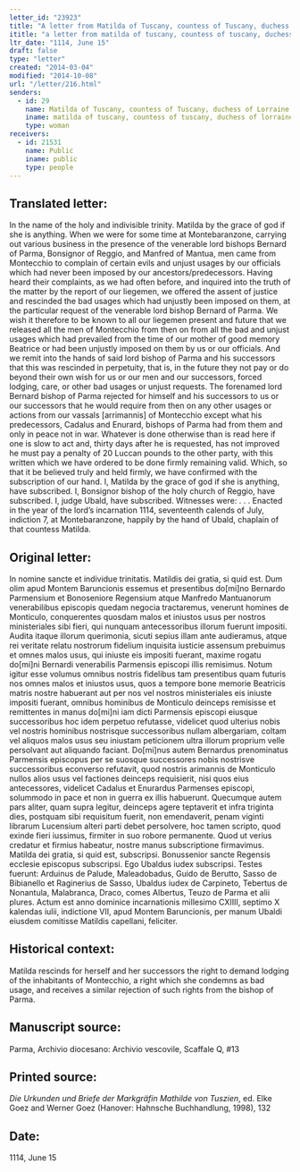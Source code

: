 ```yaml
---
letter_id: "23923"
title: "A letter from Matilda of Tuscany, countess of Tuscany, duchess of Lorraine (1114, June 15)"
ititle: "a letter from matilda of tuscany, countess of tuscany, duchess of lorraine (1114, june 15)"
ltr_date: "1114, June 15"
draft: false
type: "letter"
created: "2014-03-04"
modified: "2014-10-08"
url: "/letter/216.html"
senders:
  - id: 29
    name: Matilda of Tuscany, countess of Tuscany, duchess of Lorraine
    iname: matilda of tuscany, countess of tuscany, duchess of lorraine
    type: woman
receivers:
  - id: 21531
    name: Public
    iname: public
    type: people
---
```

<h2> Translated letter:</h2>In the name of the holy and indivisible trinity.  Matilda by the grace of god if she is anything.
When we were for some time at Montebaranzone, carrying out various business in the presence of the venerable lord bishops Bernard of Parma, Bonsignor of Reggio, and Manfred of Mantua, men came from Montecchio to complain of certain evils and unjust usages by our officials which had never been imposed by our ancestors/predecessors.  Having heard their complaints, as we had often before, and inquired into the truth of the matter by the report of our liegemen, we offered the assent of justice and rescinded the bad usages which had unjustly been imposed on them, at the particular request of the venerable lord bishop Bernard of Parma.  We wish it therefore to be known to all our liegemen present and future that we released all the men of Montecchio from then on from all the bad and unjust usages which had prevailed from the time of our mother of good memory Beatrice or had been unjustly imposed on them by us or our officials.  And we remit into the hands of said lord bishop of Parma and his successors that this was rescinded in perpetuity, that is, in the future they not pay or do beyond their own wish for us or our men and our successors, forced lodging, care, or other bad usages or unjust requests.  The forenamed lord Bernard bishop of Parma rejected for himself and his successors to us or our successors that he would require from then on any other usages or actions from our vassals [arrimannis] of Montecchio except what his predecessors, Cadalus and Enurard, bishops of Parma had from them and only in peace not in war.  Whatever is done otherwise than is read here if one is slow to act and, thirty days after he is requested, has not improved he must pay a penalty of 20 Luccan pounds to the other party, with this written which we have ordered to be done firmly remaining valid.  Which, so that it be believed truly and held firmly, we have confirmed with the subscription of our hand.
I, Matilda by the grace of god if she is anything, have subscribed.
I, Bonsignor bishop of the holy church of Reggio, have subscribed.
I, judge Ubald, have subscribed.
Witnesses were: . . .
Enacted in the year of the lord’s incarnation 1114, seventeenth calends of July, indiction 7, at Montebaranzone, happily by the hand of Ubald, chaplain of that countess Matilda.
<h2 class="mt-4"> Original letter:</h2>In nomine sancte et individue trinitatis.  Matildis dei gratia, si quid est.  Dum olim apud Montem Baruncionis essemus et presentibus do[mi]no Bernardo Parmensium et Bonoseniore Regensium atque Manfredo Mantuanorum venerabilibus episcopis quedam negocia tractaremus, venerunt homines de Monticulo, conquerentes quosdam malos et iniustos usus per nostros ministeriales sibi fieri, qui nunquam antecessoribus illorum fuerunt impositi.  Audita itaque illorum querimonia, sicuti sepius illam ante audieramus, atque rei veritate relatu nostrorum fidelium inquisita iusticie assensum prebuimus et omnes malos usus, qui iniuste eis impositi fuerant, maxime rogatu do[mi]ni Bernardi venerabilis Parmensis episcopi illis remisimus.  Notum igitur esse volumus omnibus nostris fidelibus tam presentibus quam futuris nos omnes malos et iniustos usus, quos a tempore bone memorie Beatricis matris nostre habuerant aut per nos vel nostros ministeriales eis iniuste impositi fuerant, omnibus hominibus de Monticulo deinceps remisisse et remittentes in manus do[mi]ni iam dicti Parmensis episcopi eiusque successoribus hoc idem perpetuo refutasse, videlicet quod ulterius nobis vel nostris hominibus nostrisque successoribus nullam albergariam, coltam vel aliquos malos usus seu iniustam peticionem ultra illorum proprium velle persolvant aut aliquando faciant.    Do[mi]nus autem Bernardus prenominatus Parmensis episcopus per se suosque successores nobis nostrisve successoribus econverso refutavit, quod nostris arimannis de Monticulo nullos alios usus vel factiones deinceps requisierit, nisi quos eius antecessores, videlicet Cadalus et Enurardus Parmenses episcopi, solummodo in pace et non in guerra ex illis habuerunt.  Quecumque autem pars aliter, quam supra legitur, deinceps agere teptaverit et infra triginta dies, postquam sibi requisitum fuerit, non emendaverit, penam viginti librarum Lucensium alteri parti debet persolvere, hoc tamen scripto, quod exinde fieri iussimus, firmiter in suo robore permanente.  Quod ut verius credatur et firmius habeatur, nostre manus subscriptione firmavimus.
Matilda dei gratia, si quid est, subscripsi.
Bonussenior sancte Regensis ecclesie episcopus subscripsi.
Ego Ubaldus iudex subscripsi.
Testes fuerunt:  Arduinus de Palude, Maleadobadus, Guido de Berutto, Sasso de Bibianello et Raginerius de Sasso, Ubaldus iudex de Carpineto, Tebertus de Nonantula, Malabranca, Draco, comes Albertus, Teuzo de Parma et alii plures.
Actum est anno dominice incarnationis millesimo CXIIII, septimo X kalendas iulii, indictione VII, apud Montem Baruncionis, per manum Ubaldi eiusdem comitisse Matildis capellani, feliciter.
<h2 class="mt-4"> Historical context:</h2>Matilda rescinds for herself and her successors the right to demand lodging of the inhabitants of Montecchio, a right which she condemns as bad usage, and receives a similar rejection of such rights from the bishop of Parma.
<h2 class="mt-4"> Manuscript source:</h2>Parma, Archivio diocesano:  Archivio vescovile, Scaffale Q, #13
<h2 class="mt-4"> Printed source:</h2><p><em>Die Urkunden und Briefe der Markgräfin Mathilde von Tuszien</em>, ed. Elke Goez and Werner Goez (Hanover: Hahnsche Buchhandlung, 1998), 132</p><h2 class="mt-4"> Date:</h2>1114, June 15